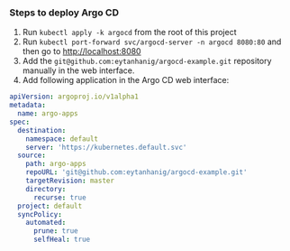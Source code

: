 ### Steps to deploy Argo CD

1. Run `kubectl apply -k argocd` from the root of this project
2. Run `kubectl port-forward svc/argocd-server -n argocd 8080:80` and then go to [http://localhost:8080]()
3. Add the `git@github.com:eytanhanig/argocd-example.git` repository manually in the web interface. 
4. Add following application in the Argo CD web interface:

```yaml
apiVersion: argoproj.io/v1alpha1
metadata:
  name: argo-apps
spec:
  destination:
    namespace: default
    server: 'https://kubernetes.default.svc'
  source:
    path: argo-apps
    repoURL: 'git@github.com:eytanhanig/argocd-example.git'
    targetRevision: master
    directory:
      recurse: true
  project: default
  syncPolicy:
    automated:
      prune: true
      selfHeal: true
```
